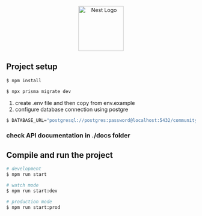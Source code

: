 <p align="center">
  <a href="http://nestjs.com/" target="blank"><img src="https://nestjs.com/img/logo-small.svg" width="120" alt="Nest Logo" /></a>
</p>

[circleci-image]: https://img.shields.io/circleci/build/github/nestjs/nest/master?token=abc123def456
[circleci-url]: https://circleci.com/gh/nestjs/nest


## Project setup

```bash
$ npm install
```

```bash
$ npx prisma migrate dev
```

1. create .env file and then copy from env.example
2. configure database connection using postgre

```bash
$ DATABASE_URL="postgresql://postgres:password@localhost:5432/community-app?schema=public"
```

### check API documentation in ./docs folder





## Compile and run the project

```bash
# development
$ npm run start

# watch mode
$ npm run start:dev

# production mode
$ npm run start:prod
```



